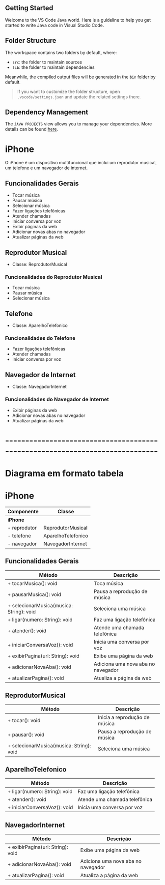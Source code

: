 ## Getting Started

Welcome to the VS Code Java world. Here is a guideline to help you get started to write Java code in Visual Studio Code.

## Folder Structure

The workspace contains two folders by default, where:

- `src`: the folder to maintain sources
- `lib`: the folder to maintain dependencies

Meanwhile, the compiled output files will be generated in the `bin` folder by default.

> If you want to customize the folder structure, open `.vscode/settings.json` and update the related settings there.

## Dependency Management

The `JAVA PROJECTS` view allows you to manage your dependencies. More details can be found [here](https://github.com/microsoft/vscode-java-dependency#manage-dependencies).




# iPhone

O iPhone é um dispositivo multifuncional que inclui um reprodutor musical, um telefone e um navegador de internet.

## Funcionalidades Gerais
- Tocar música
- Pausar música
- Selecionar música
- Fazer ligações telefônicas
- Atender chamadas
- Iniciar conversa por voz
- Exibir páginas da web
- Adicionar novas abas no navegador
- Atualizar páginas da web

## Reprodutor Musical
- Classe: ReprodutorMusical

### Funcionalidades do Reprodutor Musical
- Tocar música
- Pausar música
- Selecionar música

## Telefone
- Classe: AparelhoTelefonico

### Funcionalidades do Telefone
- Fazer ligações telefônicas
- Atender chamadas
- Iniciar conversa por voz

## Navegador de Internet
- Classe: NavegadorInternet

### Funcionalidades do Navegador de Internet
- Exibir páginas da web
- Adicionar novas abas no navegador
- Atualizar páginas da web


# ----------------------------------------------------------------------------
# Diagrama em formato tabela
# iPhone

| Componente              | Classe                   |
|-------------------------|--------------------------|
| **iPhone**              |                          |
| - reprodutor            | ReprodutorMusical        |
| - telefone              | AparelhoTelefonico       |
| - navegador             | NavegadorInternet        |

## Funcionalidades Gerais

| Método                                 | Descrição                               |
|----------------------------------------|-----------------------------------------|
| + tocarMusica(): void                  | Toca música                             |
| + pausarMusica(): void                 | Pausa a reprodução de música            |
| + selecionarMusica(musica: String): void | Seleciona uma música                   |
| + ligar(numero: String): void          | Faz uma ligação telefônica              |
| + atender(): void                      | Atende uma chamada telefônica           |
| + iniciarConversaVoz(): void           | Inicia uma conversa por voz             |
| + exibirPagina(url: String): void      | Exibe uma página da web                 |
| + adicionarNovaAba(): void             | Adiciona uma nova aba no navegador      |
| + atualizarPagina(): void              | Atualiza a página da web                |

## ReprodutorMusical

| Método                                 | Descrição                               |
|----------------------------------------|-----------------------------------------|
| + tocar(): void                        | Inicia a reprodução de música           |
| + pausar(): void                       | Pausa a reprodução de música            |
| + selecionarMusica(musica: String): void | Seleciona uma música                   |

## AparelhoTelefonico

| Método                                 | Descrição                               |
|----------------------------------------|-----------------------------------------|
| + ligar(numero: String): void          | Faz uma ligação telefônica              |
| + atender(): void                      | Atende uma chamada telefônica           |
| + iniciarConversaVoz(): void           | Inicia uma conversa por voz             |

## NavegadorInternet

| Método                                 | Descrição                               |
|----------------------------------------|-----------------------------------------|
| + exibirPagina(url: String): void      | Exibe uma página da web                 |
| + adicionarNovaAba(): void             | Adiciona uma nova aba no navegador      |
| + atualizarPagina(): void              | Atualiza a página da web                |